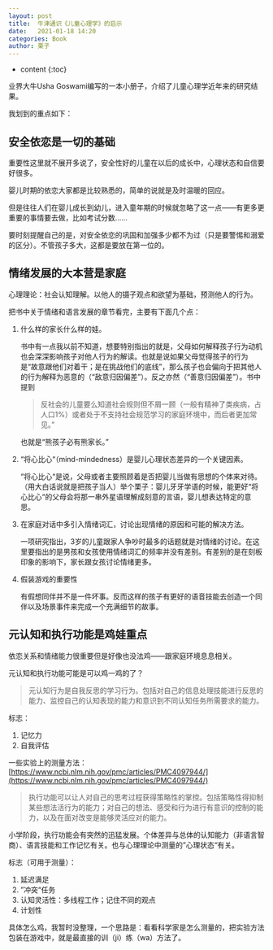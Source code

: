```yaml
---
layout: post
title:  牛津通识《儿童心理学》的启示
date:   2021-01-18 14:20
categories: Book
author: 栗子
---
```


* content
{:toc}

业界大牛Usha Goswami编写的一本小册子，介绍了儿童心理学近年来的研究结果。

我划到的重点如下：

## 安全依恋是一切的基础

重要性这里就不展开多说了，安全性好的儿童在以后的成长中，心理状态和自信要好很多。

婴儿时期的依恋大家都是比较熟悉的，简单的说就是及时温暖的回应。

但是往往人们在婴儿成长到幼儿，进入童年期的时候就忽略了这一点——有更多更重要的事情要去做，比如考试分数……

要时刻提醒自己的是，对安全依恋的巩固和加强多少都不为过（只是要警惕和溺爱的区分）。不管孩子多大，这都是要放在第一位的。






## 情绪发展的大本营是家庭

心理理论：社会认知理解。以他人的镊子观点和欲望为基础，预测他人的行为。

把书中关于情绪和语言发展的章节看完，主要有下面几个点：

1. 什么样的家长什么样的娃。

    书中有一点我以前不知道，想要特别指出的就是，父母如何解释孩子行为动机也会深深影响孩子对他人行为的解读。也就是说如果父母觉得孩子的行为是“故意跟他们对着干；是在挑战他们的底线”，那么孩子也会偏向于把其他人的行为解释为恶意的（“敌意归因偏差”）。反之亦然（“善意归因偏差”）。书中提到
    > 反社会的儿童要么知道社会规则但不屑一顾（一般有精神了类疾病，占人口1%）或者处于不支持社会规范学习的家庭环境中，而后者更加常见。” 
    
    也就是“熊孩子必有熊家长。”

2. “将心比心“（mind-mindedness）是婴儿心理状态差异的一个关键因素。

    “将心比心“是说，父母或者主要照顾着是否把婴儿当做有思想的个体来对待。（用大白话说就是把孩子当人）举个栗子：婴儿牙牙学语的时候，能更好“将心比心“的父母会将那一串外星语理解成刻意的言语，婴儿想表达特定的意思。

3. 在家庭对话中多引入情绪词汇，讨论出现情绪的原因和可能的解决方法。

    一项研究指出，3岁的儿童跟家人争吵时最多的话题就是对情绪的讨论。在这里要指出的是男孩和女孩使用情绪词汇的频率并没有差别。有差别的是在刻板印象的影响下，家长跟女孩讨论情绪更多。

4. 假装游戏的重要性

    有假想同伴并不是一件坏事。反而这样的孩子有更好的语音技能去创造一个同伴以及场景事件来完成一个充满细节的故事。

## 元认知和执行功能是鸡娃重点

依恋关系和情绪能力很重要但是好像也没法鸡——跟家庭环境息息相关。

元认知和执行功能可能是可以鸡一鸡的了？

> 元认知行为是自我反思的学习行为。包括对自己的信息处理技能进行反思的能力、监控自己的认知表现的能力和意识到不同认知任务所需要求的能力。

标志：

1. 记忆力
2. 自我评估

一些实验上的测量方法：[https://www.ncbi.nlm.nih.gov/pmc/articles/PMC4097944/](https://www.ncbi.nlm.nih.gov/pmc/articles/PMC4097944/)

> 执行功能可以让人对自己的思考过程获得策略性的掌控。包括策略性得抑制某些想法活行为的能力；对自己的想法、感受和行为进行有意识的控制的能力，以及在面对改变是能够灵活应对的能力。

小学阶段，执行功能会有突然的迅猛发展。个体差异与总体的认知能力（非语言智商）、语言技能和工作记忆有关。也与心理理论中测量的”心理状态“有关。

标志（可用于测量）：

1. 延迟满足
2. ”冲突“任务
3. 认知灵活性：多线程工作；记住不同的观点
4. 计划性

具体怎么鸡，我暂时没整理，一个思路是：看看科学家是怎么测量的，把实验方法包装在游戏中，就是最直接的训（ji）练（wa）方法了。


